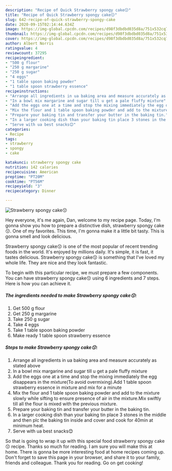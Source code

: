 ```yaml
---
description: "Recipe of Quick Strawberry spongy cake😗"
title: "Recipe of Quick Strawberry spongy cake😗"
slug: 642-recipe-of-quick-strawberry-spongy-cake
date: 2020-09-15T02:14:44.634Z
image: https://img-global.cpcdn.com/recipes/d98f3dbdbd035d8a/751x532cq70/strawberry-spongy-cake😗-recipe-main-photo.jpg
thumbnail: https://img-global.cpcdn.com/recipes/d98f3dbdbd035d8a/751x532cq70/strawberry-spongy-cake😗-recipe-main-photo.jpg
cover: https://img-global.cpcdn.com/recipes/d98f3dbdbd035d8a/751x532cq70/strawberry-spongy-cake😗-recipe-main-photo.jpg
author: Albert Norris
ratingvalue: 4
reviewcount: 37295
recipeingredient:
- "500 g flour"
- "250 g margarine"
- "250 g sugar"
- "4 eggs"
- "1 table spoon baking powder"
- "1 table spoon strawberry essence"
recipeinstructions:
- "Arrange all ingredients in ua baking area and measure accurately as stated above"
- "In a bowl mix margarine and sugar till u get a pale fluffy mixture"
- "Add the eggs one at a time and stop the mixing immediately the egg disappears in the mixture(To avoid overmixing).Add 1 table spoon strawberry essence in mixture and mix for a minute"
- "Mix the flour and 1 table spoon baking powder and add to the mixture slowly while sifting to ensure presence of air in the mixture.Mix swiftly till all the flour is mixed with the previous mixture."
- "Prepare your baking tin and transfer your butter in the baking tin."
- "In a larger cooking dish than your baking tin place 3 stones in the middle and then plc the baking tin inside and cover and cook for 40min at minimum heat."
- "Serve with ua best snacks😊"
categories:
- Recipe
tags:
- strawberry
- spongy
- cake

katakunci: strawberry spongy cake 
nutrition: 142 calories
recipecuisine: American
preptime: "PT20M"
cooktime: "PT56M"
recipeyield: "3"
recipecategory: Dinner

---
```



![Strawberry spongy cake😗](https://img-global.cpcdn.com/recipes/d98f3dbdbd035d8a/751x532cq70/strawberry-spongy-cake😗-recipe-main-photo.jpg)

Hey everyone, it's me again, Dan, welcome to my recipe page. Today, I'm gonna show you how to prepare a distinctive dish, strawberry spongy cake😗. One of my favorites. This time, I'm gonna make it a little bit tasty. This is gonna smell and look delicious.



Strawberry spongy cake😗 is one of the most popular of recent trending foods in the world. It's enjoyed by millions daily. It's simple, it is fast, it tastes delicious. Strawberry spongy cake😗 is something that I've loved my whole life. They are nice and they look fantastic.


To begin with this particular recipe, we must prepare a few components. You can have strawberry spongy cake😗 using 6 ingredients and 7 steps. Here is how you can achieve it.

<!--inarticleads1-->

##### The ingredients needed to make Strawberry spongy cake😗:

1. Get 500 g flour
1. Get 250 g margarine
1. Take 250 g sugar
1. Take 4 eggs
1. Take 1 table spoon baking powder
1. Make ready 1 table spoon strawberry essence




<!--inarticleads2-->

##### Steps to make Strawberry spongy cake😗:

1. Arrange all ingredients in ua baking area and measure accurately as stated above
1. In a bowl mix margarine and sugar till u get a pale fluffy mixture
1. Add the eggs one at a time and stop the mixing immediately the egg disappears in the mixture(To avoid overmixing).Add 1 table spoon strawberry essence in mixture and mix for a minute
1. Mix the flour and 1 table spoon baking powder and add to the mixture slowly while sifting to ensure presence of air in the mixture.Mix swiftly till all the flour is mixed with the previous mixture.
1. Prepare your baking tin and transfer your butter in the baking tin.
1. In a larger cooking dish than your baking tin place 3 stones in the middle and then plc the baking tin inside and cover and cook for 40min at minimum heat.
1. Serve with ua best snacks😊




So that is going to wrap it up with this special food strawberry spongy cake😗 recipe. Thanks so much for reading. I am sure you will make this at home. There is gonna be more interesting food at home recipes coming up. Don't forget to save this page in your browser, and share it to your family, friends and colleague. Thank you for reading. Go on get cooking!
